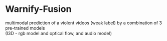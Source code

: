 # Warnify-Fusion
multimodal prediction of a violent videos (weak label) by a combination of 3 pre-trained models <br> (I3D - rgb model and optical flow, and audio model) 
